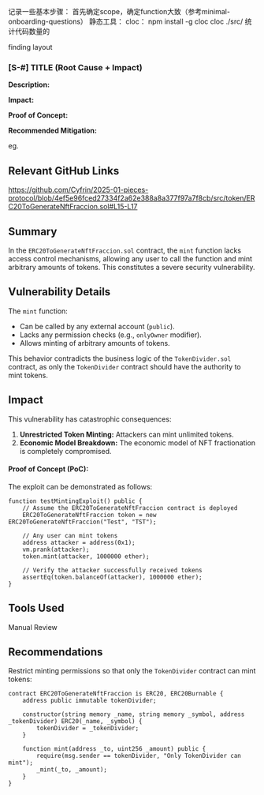 记录一些基本步骤：
首先确定scope，确定function大致（参考minimal-onboarding-questions）
静态工具：
cloc： npm install -g cloc
cloc ./src/ 
统计代码数量的

finding layout
### [S-#] TITLE (Root Cause + Impact)

**Description:** 

**Impact:** 

**Proof of Concept:**

**Recommended Mitigation:** 

eg.
## Relevant GitHub Links

<https://github.com/Cyfrin/2025-01-pieces-protocol/blob/4ef5e96fced27334f2a62e388a8a377f97a7f8cb/src/token/ERC20ToGenerateNftFraccion.sol#L15-L17>

## Summary

In the `ERC20ToGenerateNftFraccion.sol` contract, the `mint` function lacks access control mechanisms, allowing any user to call the function and mint arbitrary amounts of tokens. This constitutes a severe security vulnerability.

## Vulnerability Details

The `mint` function:

* Can be called by any external account (`public`).
* Lacks any permission checks (e.g., `onlyOwner` modifier).
* Allows minting of arbitrary amounts of tokens.

This behavior contradicts the business logic of the `TokenDivider.sol` contract, as only the `TokenDivider` contract should have the authority to mint tokens.

## Impact

This vulnerability has catastrophic consequences:

1. **Unrestricted Token Minting:** Attackers can mint unlimited tokens.
2. **Economic Model Breakdown:** The economic model of NFT fractionation is completely compromised.

#### Proof of Concept (PoC):

The exploit can be demonstrated as follows:

```solidity
function testMintingExploit() public {
    // Assume the ERC20ToGenerateNftFraccion contract is deployed
    ERC20ToGenerateNftFraccion token = new ERC20ToGenerateNftFraccion("Test", "TST");
    
    // Any user can mint tokens
    address attacker = address(0x1);
    vm.prank(attacker);
    token.mint(attacker, 1000000 ether);
    
    // Verify the attacker successfully received tokens
    assertEq(token.balanceOf(attacker), 1000000 ether);
}
```

## Tools Used

Manual Review

## Recommendations

Restrict minting permissions so that only the `TokenDivider` contract can mint tokens:

```solidity
contract ERC20ToGenerateNftFraccion is ERC20, ERC20Burnable {
    address public immutable tokenDivider;

    constructor(string memory _name, string memory _symbol, address _tokenDivider) ERC20(_name, _symbol) {
        tokenDivider = _tokenDivider;
    }

    function mint(address _to, uint256 _amount) public {
        require(msg.sender == tokenDivider, "Only TokenDivider can mint");
        _mint(_to, _amount);
    }
}
```

